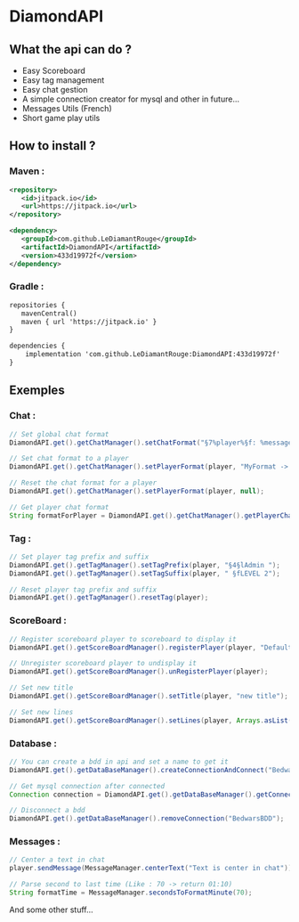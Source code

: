 # DiamondAPI

## What the api can do ?
 - Easy Scoreboard
 - Easy tag management
 - Easy chat gestion
 - A simple connection creator for mysql and other in future...
 - Messages Utils (French)
 - Short game play utils

## How to install ?
 ### Maven :
 ```xml
<repository>
    <id>jitpack.io</id>
    <url>https://jitpack.io</url>
</repository>
 ```
 ```xml
<dependency>
    <groupId>com.github.LeDiamantRouge</groupId>
    <artifactId>DiamondAPI</artifactId>
    <version>433d19972f</version>
</dependency>
 ```
 ### Gradle :
 ```xml
repositories {
	mavenCentral()
	maven { url 'https://jitpack.io' }
}
```
```xml
dependencies {
	implementation 'com.github.LeDiamantRouge:DiamondAPI:433d19972f'
}
```

## Exemples
### Chat :
```java
// Set global chat format
DiamondAPI.get().getChatManager().setChatFormat("§7%player%§f: %message%");

// Set chat format to a player
DiamondAPI.get().getChatManager().setPlayerFormat(player, "MyFormat -> §6%player% -> §f%message%");

// Reset the chat format for a player
DiamondAPI.get().getChatManager().setPlayerFormat(player, null);

// Get player chat format
String formatForPlayer = DiamondAPI.get().getChatManager().getPlayerChatFormat(player, message);
```
### Tag :
```java
// Set player tag prefix and suffix
DiamondAPI.get().getTagManager().setTagPrefix(player, "§4§lAdmin ");
DiamondAPI.get().getTagManager().setTagSuffix(player, " §fLEVEL 2");

// Reset player tag prefix and suffix
DiamondAPI.get().getTagManager().resetTag(player);
```
### ScoreBoard :
```java
// Register scoreboard player to scoreboard to display it
DiamondAPI.get().getScoreBoardManager().registerPlayer(player, "Default Title", Arrays.asList("This is", "the default", "lines for scoreboard"));

// Unregister scoreboard player to undisplay it
DiamondAPI.get().getScoreBoardManager().unRegisterPlayer(player);

// Set new title
DiamondAPI.get().getScoreBoardManager().setTitle(player, "new title");

// Set new lines
DiamondAPI.get().getScoreBoardManager().setLines(player, Arrays.asList("the new", "lines to add", "in scoreboard"));
```
### Database :
```java
// You can create a bdd in api and set a name to get it
DiamondAPI.get().getDataBaseManager().createConnectionAndConnect("BedwarsBDD", new DataBaseCredential("host.fr", 3306, "user", "pass", "bddName"));

// Get mysql connection after connected
Connection connection = DiamondAPI.get().getDataBaseManager().getConnection("BedwarsBDD");

// Disconnect a bdd
DiamondAPI.get().getDataBaseManager().removeConnection("BedwarsBDD");
```
### Messages :
```java
// Center a text in chat
player.sendMessage(MessageManager.centerText("Text is center in chat"));

// Parse second to last time (Like : 70 -> return 01:10)
String formatTime = MessageManager.secondsToFormatMinute(70);
```
And some other stuff...

